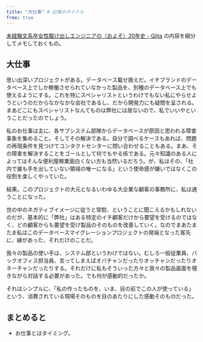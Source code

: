 ```yaml
---
title: "大仕事" # 記事のタイトル
free: true
---
```


[未経験文系卒女性駆け出しエンジニアの（およそ）20年史 - Qiita](https://qiita.com/e99h2121/items/5eefe618e97ba0e6df70) の内容を細分してメモしておくもの。

## 大仕事

思い出深いプロジェクトがある。データベース載せ換えだ。イチブランドのデータベース上でしか稼働させられていなかった製品を、別種のデータベース上でも使えるようにする。これを特にスペシャリストというわけでもない私にやらせようというのだからなかなかな会社であるし、だから開発力にも疑問を呈される。まあどこにもスペシャリストなんてものは弊社には居ないので、私でいいやということだったのでしょう。

私のお仕事は主に、各サブシステム部隊からデータベースが原因と思われる障害事象を集めること。そしてその解決である。自分で調べるケースもあれば、問題の再現条件を見つけてコンタクトセンターに問い合わせることもある。まあ、その障害を解決することをゴールとして何でもやる係である。元々知識のある人によってはそんな便利屋稼業面白くない方も当然いるだろう。が、私はその、「社内で誰も手を出していない領域の唯一になる」という使命感が嫌いではなくこの役割を楽しくやっていた。

結果。このプロジェクトの大元となるいわゆる大企業な顧客の事務所に、私は通うことになった。

世の中のネガティブイメージに従うと常駐、ということに聞こえるかもしれないのだが、基本的に「弊社」はある特定のイチ顧客だけから要望を受けるのではなく、どの顧客からも要望を受け製品のそのものを改善していく。なのでまあたまたま私はこのデータベースマイグレーションプロジェクトの発端となった客先に、縁があった、それだけのことだ。

我々の製品の使い手は、システム部というわけではない。むしろ一般従業員、バックオフィス担当員、言ってしまえばオバチャンだったりオッチャンだったりオネーチャンだったりする。それだけに私もそういった方々と我々の製品画面を覗きながら対話する必要があった。でも何が感動的だったか。

それはシンプルに、「私の作ったものを、いま、目の前でこの人が使っている」という、消費されている現場そのものを目のあたりにした感動そのものだった。

## まとめると

- お仕事とはタイミング。
